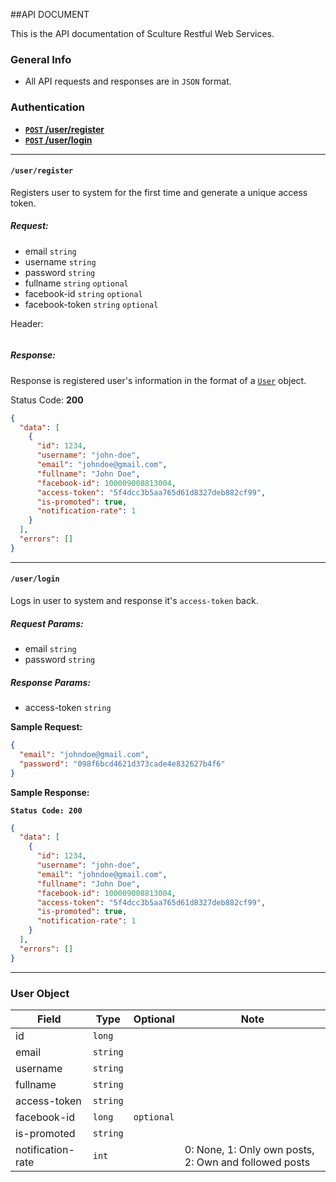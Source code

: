 ##API DOCUMENT

This is the API documentation of Sculture Restful Web Services.

### General Info
- All API requests and responses are in `JSON` format.


### Authentication
- **[`POST` /user/register](#user-register)**
- **[`POST` /user/login](#user-login)**


---
#### <a name="user-register"></a>`/user/register`
Registers user to system for the first time and generate a unique access token.

##### Request:
- email                 `string`
- username              `string`
- password              `string`
- fullname              `string` `optional`
- facebook-id           `string` `optional`
- facebook-token        `string` `optional`

Header:
```json

```


##### Response:

Response is registered user's information in the format of a [`User`](#user-object) object.

Status Code: **200**
```json
{
  "data": [
    {
      "id": 1234,
      "username": "john-doe",
      "email": "johndoe@gmail.com",
      "fullname": "John Doe",
      "facebook-id": 100009008813004,
      "access-token": "5f4dcc3b5aa765d61d8327deb882cf99",
      "is-promoted": true,
      "notification-rate": 1
    }
  ],
  "errors": []
}
```

---
#### <a name="user-login"></a>`/user/login`
Logs in user to system and response it's `access-token` back.

##### Request Params:
- email                 `string`
- password              `string`

##### Response Params:
- access-token          `string`

**Sample Request:**
```json
{
  "email": "johndoe@gmail.com",
  "password": "098f6bcd4621d373cade4e832627b4f6"
}
```

**Sample Response:**

**`Status Code: 200`**
```json
{
  "data": [
    {
      "id": 1234,
      "username": "john-doe",
      "email": "johndoe@gmail.com",
      "fullname": "John Doe",
      "facebook-id": 100009008813004,
      "access-token": "5f4dcc3b5aa765d61d8327deb882cf99",
      "is-promoted": true,
      "notification-rate": 1
    }
  ],
  "errors": []
}
```
---
### <a name="user-object"></a>User Object ###
|Field|Type|Optional|Note|
|---|---|---|---|
|id|`long`|||
|email|`string`|||
|username|`string`|||
|fullname|`string`|||
|access-token|`string`|||
|facebook-id|`long`|`optional`||
|is-promoted|`string`|||
|notification-rate|`int`||0: None, 1: Only own posts, 2: Own and followed posts|
